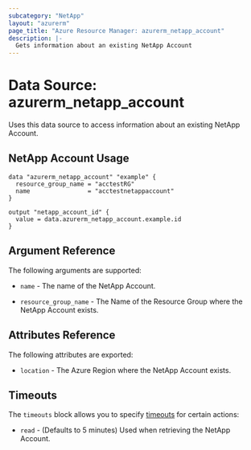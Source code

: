 ```yaml
---
subcategory: "NetApp"
layout: "azurerm"
page_title: "Azure Resource Manager: azurerm_netapp_account"
description: |-
  Gets information about an existing NetApp Account
---
```


# Data Source: azurerm_netapp_account

Uses this data source to access information about an existing NetApp Account.

## NetApp Account Usage

```hcl
data "azurerm_netapp_account" "example" {
  resource_group_name = "acctestRG"
  name                = "acctestnetappaccount"
}

output "netapp_account_id" {
  value = data.azurerm_netapp_account.example.id
}
```


## Argument Reference

The following arguments are supported:

* `name` - The name of the NetApp Account.

* `resource_group_name` - The Name of the Resource Group where the NetApp Account exists.


## Attributes Reference

The following attributes are exported:

* `location` - The Azure Region where the NetApp Account exists.

## Timeouts

The `timeouts` block allows you to specify [timeouts](https://www.terraform.io/docs/configuration/resources.html#timeouts) for certain actions:

* `read` - (Defaults to 5 minutes) Used when retrieving the NetApp Account.
